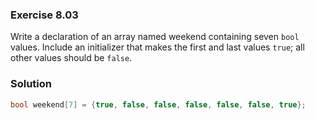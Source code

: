 ### Exercise 8.03

Write a declaration of an array named weekend containing seven `bool` values. Include an initializer that makes the first and last values `true`; all other values should be `false`.

### Solution

```c
bool weekend[7] = {true, false, false, false, false, false, true};
```